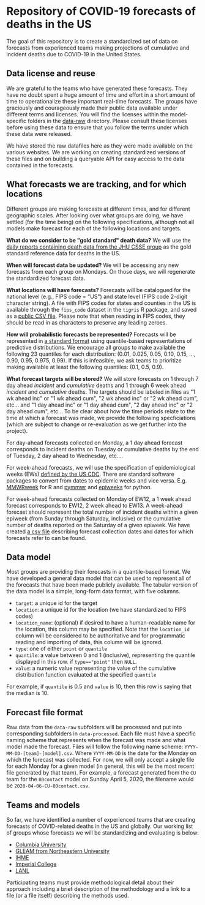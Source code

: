 # Repository of COVID-19 forecasts of deaths in the US

The goal of this repository is to create a standardized set of data on forecasts from experienced teams making projections of cumulative and incident deaths due to COVID-19 in the United States.

## Data license and reuse
We are grateful to the teams who have generated these forecasts. They have no doubt spent a huge amount of time and effort in a short amount of time to operationalize these important real-time forecasts. The groups have graciously and courageously made their public data available under different terms and licenses. You will find the licenses within the model-specific folders in the [data-raw](./data-raw/) directory. Please consult these licenses before using these data to ensure that you follow the terms under which these data were released.

We have stored the raw datafiles here as they were made available on the various websites. We are working on creating standardized versions of these files and on building a queryable API for easy access to the data contained in the forecasts. 

## What forecasts we are tracking, and for which locations
Different groups are making forecasts at different times, and for different geographic scales. After looking over what groups are doing, we have settled (for the time being) on the following specifications, although not all models make forecast for each of the following locations and targets. 

**What do we consider to be "gold standard" death data?**
We will use the [daily reports containing death data from the JHU CSSE group](https://github.com/CSSEGISandData/COVID-19/tree/master/csse_covid_19_data/csse_covid_19_daily_reports) as the gold standard reference data for deaths in the US.

**When will forecast data be updated?** 
We will be accessing any new forecasts from each group on Mondays. On those days, we will regenerate the standardized forecast data.

**What locations will have forecasts?**
Forecasts will be catalogued for the national level (e.g., FIPS code = "US") and state level (FIPS code 2-digit character string). A file with FIPS codes for states and counties in the US is available through the `fips_code` dataset in the `tigris` R package, and saved as a [public CSV file](./template/state_fips_codes.csv). Please note that when reading in FIPS codes, they should be read in as characters to preserve any leading zeroes.

**How will probabilistic forecasts be represented?**
Forecasts will be represented in [a standard format](#data-model) using quantile-based representations of predictive distributions. We encourage all groups to make available the following 23 quantiles for each distribution: (0.01, 0.025, 0.05, 0.10, 0.15, ..., 0.90, 0.95, 0.975, 0.99). If this is infeasible, we ask teams to prioritize making  available at least the following quantiles: (0.1, 0.5, 0.9).

**What forecast targets will be stored?**
We will store forecasts on 1 through 7 day ahead _incident_ and _cumulative_ deaths and 1 through 6 week ahead _incident_ and _cumulative_ deaths. The targets should be labeled in files as "1 wk ahead inc" or "1 wk ahead cum", "2 wk ahead inc" or "2 wk ahead cum", etc... and "1 day ahead inc" or "1 day ahead cum", "2 day ahead inc" or "2 day ahead cum", etc... To be clear about how the time periods relate to the time at which a forecast was made, we provide the following specficiations (which are subject to change or re-evaluation as we get further into the project). 

For day-ahead forecasts collected on Monday, a 1 day ahead forecast corresponds to incident deaths on Tuesday or cumulative deaths by the end of Tuesday, 2 day ahead to Wednesday, etc.... 
<!-- For day-ahead forecasts collected on Thursdays, a 1 day ahead forecast corresponds to Friday, 2 day ahead to Saturday, etc.... -->

For week-ahead forecasts, we will use the specification of epidemiological weeks (EWs) [defined by the US CDC](https://wwwn.cdc.gov/nndss/document/MMWR_Week_overview.pdf). 
There are standard software packages to convert from dates to epidemic weeks and vice versa. E.g. [MMWRweek](https://cran.r-project.org/web/packages/MMWRweek/) for R and [pymmwr](https://pypi.org/project/pymmwr/) and [epiweeks](https://pypi.org/project/epiweeks/) for python.

For week-ahead forecasts collected on Monday of EW12, a 1 week ahead forecast corresponds to EW12, 2 week ahead to EW13. A week-ahead forecast should represent the total number of incident deaths within a given epiweek (from Sunday through Saturday, inclusive) or the cumulative number of deaths reported on the Saturday of a given epiweek. We have created [a csv file](template/covid19-death-forecast-dates.csv) describing forecast collection dates and dates for which forecasts refer to can be found.


## Data model
Most groups are providing their forecasts in a quantile-based format. We have developed a general data model that can be used to represent all of the forecasts that have been made publicly available. The tabular version of the data model is a simple, long-form data format, with five columns.

 - `target`: a unique id for the target
 - `location`: a unique id for the location (we have standardized to FIPS codes)
 - `location_name`: (optional) if desired to have a human-readable name for the location, this column may be specified. Note that the `location_id` column will be considered to be authoritative and for programmatic reading and importing of data, this column will be ignored.
 - `type`: one of either `point` or `quantile`
 - `quantile`: a value between 0 and 1 (inclusive), representing the quantile displayed in this row. if `type=="point"` then `NULL`.
 - `value`: a numeric value representing the value of the cumulative distribution function evaluated at the specified `quantile`
 
For example, if `quantile` is 0.5 and `value` is 10, then this row is saying that the median is 10.

## Forecast file format
Raw data from the `data-raw` subfolders will be processed and put into corresponding subfolders in `data-processed`. Each file must have a specific naming scheme that represents when the forecast was made and what model made the forecast. Files will follow the following name scheme: `YYYY-MM-DD-[team]-[model].csv`. Where `YYYY-MM-DD` is the date for the Monday on which the forecast was collected. For now, we will only accept a single file for each Monday for a given model (in general, this will be the most recent file generated by that team). For example, a forecast generated from the `CU` team for the `80contact` model on Sunday April 5, 2020, the filename would be `2020-04-06-CU-80contact.csv`.

## Teams and models
So far, we have identified a number of experienced teams that are creating forecasts of COVID-related deaths in the US and globally. Our working list of groups whose forecasts we will be standardizing and evaluating is below:

 - [Columbia University](https://github.com/shaman-lab/COVID-19Projection)
 - [GLEAM from Northeastern University](https://www.gleamproject.org/covid-19)
 - [IHME](https://covid19.healthdata.org/united-states-of-america)
 - [Imperial College](https://github.com/sangeetabhatia03/covid19-short-term-forecasts)
 - [LANL](https://covid-19.bsvgateway.org/)

Participating teams must provide methodological detail about their approach including a brief description of the methodology and a link to a file (or a file itself) describing the methods used. 
